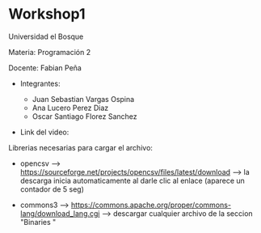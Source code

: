 # Workshop1

Universidad el Bosque 

Materia:  Programación 2

Docente: Fabian Peña

* Integrantes: 
  - Juan Sebastian Vargas Ospina 
  - Ana Lucero Perez Diaz 
  - Oscar Santiago Florez Sanchez 

* Link del video: 

Librerias necesarias para cargar el archivo:

* opencsv --> https://sourceforge.net/projects/opencsv/files/latest/download 
  --> la descarga inicia automaticamente al darle clic al enlace (aparece un contador de 5 seg)
  
* commons3 --> https://commons.apache.org/proper/commons-lang/download_lang.cgi 
  --> descargar cualquier archivo de la seccion "Binaries "

